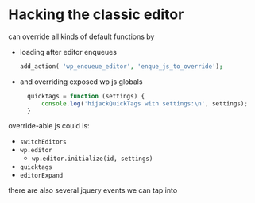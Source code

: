 # Hacking the classic editor
can override all kinds of default functions by
- loading after editor enqueues
  ```php
  add_action( 'wp_enqueue_editor', 'enque_js_to_override');
  ```
- and overriding exposed wp js globals
  ```js
    quicktags = function (settings) {
        console.log('hijackQuickTags with settings:\n', settings);
    }
  ```

override-able js could is:
- `switchEditors`
- `wp.editor`
    - `wp.editor.initialize(id, settings)`
- `quicktags`
- `editorExpand`

there are also several jquery events we can tap into
